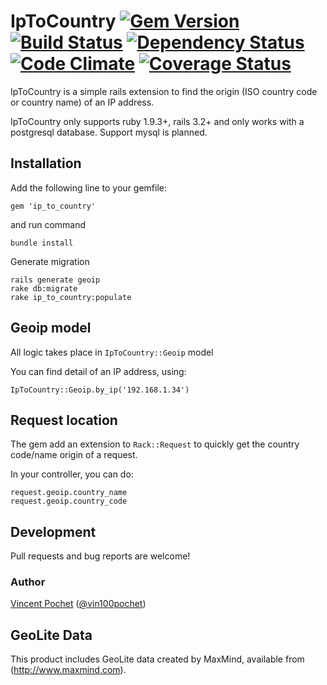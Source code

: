 IpToCountry [![Gem Version](https://badge.fury.io/rb/ip_to_country.png)](http://badge.fury.io/rb/ip_to_country) [![Build Status](https://travis-ci.org/vincent-pochet/ip_to_country.png?branch=master)](https://travis-ci.org/vincent-pochet/ip_to_country) [![Dependency Status](https://gemnasium.com/vincent-pochet/ip_to_country.png)](https://gemnasium.com/vincent-pochet/ip_to_country) [![Code Climate](https://codeclimate.com/github/vincent-pochet/ip_to_country.png)](https://codeclimate.com/github/vincent-pochet/ip_to_country) [![Coverage Status](https://coveralls.io/repos/vincent-pochet/ip_to_country/badge.png?branch=master)](https://coveralls.io/r/vincent-pochet/ip_to_country)
=====

IpToCountry is a simple rails extension to find the origin (ISO country code or country name) of an IP address.

IpToCountry only supports ruby 1.9.3+, rails 3.2+ and only works with a postgresql database. Support mysql is planned.

Installation
------------

Add the following line to your gemfile:

    gem 'ip_to_country'

and run command

    bundle install

Generate migration

    rails generate geoip
    rake db:migrate
    rake ip_to_country:populate

Geoip model
------------

All logic takes place in `IpToCountry::Geoip` model

You can find detail of an IP address, using:

    IpToCountry::Geoip.by_ip('192.168.1.34')

Request location
------------

The gem add an extension to `Rack::Request` to quickly get the country code/name origin of a request.

In your controller, you can do:

    request.geoip.country_name
    request.geoip.country_code

Development
-----------

Pull requests and bug reports are welcome!

### Author

[Vincent Pochet](https://github.com/vincent-pochet) ([@vin100pochet](https://twitter.com/vin100pochet))

GeoLite Data
-----------

This product includes GeoLite data created by MaxMind, available from (http://www.maxmind.com).
